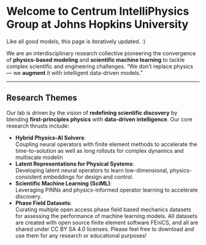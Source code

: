 # Welcome to Centrum IntelliPhysics Group at Johns Hopkins University
 Like all good models, this page is iteratively updated. :)

We are an interdisciplinary research collective pioneering the convergence of **physics-based modeling** and **scientific machine learning** to tackle complex scientific and engineering challenges. “We don’t replace physics — we **augment** it with intelligent data-driven models.”

---

## Research Themes

Our lab is driven by the vision of **redefining scientific discovery** by blending **first-principles physics** with **data-driven intelligence**. Our core research thrusts include:
- **Hybrid Physics-AI Solvers**:  
  Coupling neural operators with finite element methods to accelerate the time-to-solution as well as long rollouts for complex dynamics and multiscale modelin
- **Latent Representations for Physical Systems**:  
  Developing latent neural operators to learn low-dimensional, physics-consistent embeddings for design and control.
- **Scientific Machine Learning (SciML)**:  
  Leveraging PINNs and physics-informed operator learning to accelerate discovery.
- **Phase Field Datasets**:  
  Curating multiple open access phase field based mechanics datasets for assessing the performance of machine learning models. All datasets are created with open source finite element software FEniCS, and all are shared under CC BY SA 4.0 licenses. Please feel free to download and use them for any research or educational purposes!
